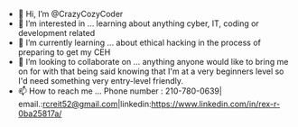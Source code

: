 - 👋 Hi, I’m @CrazyCozyCoder
- 👀 I’m interested in ... learning about anything cyber, IT, coding or development related
- 🌱 I’m currently learning ... about ethical hacking in the process of preparing to get my CEH
- 💞️ I’m looking to collaborate on ... anything anyone would like to bring me on for with that being said knowing that I'm at a very beginners level so I'd need something very entry-level friendly.
- 📫 How to reach me ... Phone number : 210-780-0639| email.:rcreit52@gmail.com|linkedin:https://www.linkedin.com/in/rex-r-0ba25817a/

<!---
CrazyCozyCoder is a ✨ special ✨ repository because its `README.md` (this file) appears on your GitHub profile.
You can click the Preview link to take a look at your changes.
--->
